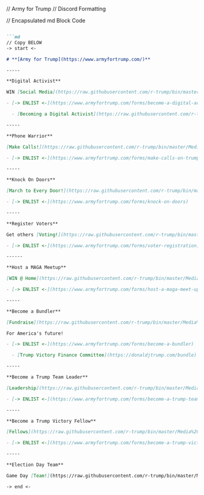 
// Army for Trump
// Discord Formatting

// Encapsulated md Block Code

```md

```md
// Copy BELOW
-> start <-

# **[Army for Trump](https://www.armyfortrump.com/)**

-----

**Digital Activist**

WIN [Social Media](https://raw.githubusercontent.com/r-trump/bin/master/Media%20Storage/2020-10-11%20army%20for%20trump_digital%20activist-1.png)

- [-> ENLIST <-](https://www.armyfortrump.com/forms/become-a-digital-activist)

  - [Becoming a Digital Activist](https://raw.githubusercontent.com/r-trump/bin/master/Media%20Storage/2020-10-11%20army%20for%20trump_digital%20activist-2.jpg) 

-----

**Phone Warrior**

[Make Calls!](https://raw.githubusercontent.com/r-trump/bin/master/Media%20Storage/2020-10-11%20army%20for%20trump_make%20calls.png) Reach those unreachable! Become their VOICE!

- [-> ENLIST <-](https://www.armyfortrump.com/forms/make-calls-on-trump-talk)

-----

**Knock On Doors**

[March to Every Door!](https://raw.githubusercontent.com/r-trump/bin/master/Media%20Storage/2020-10-11%20army%20for%20trump_knock%20on%20doors.png)

- [-> ENLIST <-](https://www.armyfortrump.com/forms/knock-on-doors)

-----

**Register Voters**

Get others [Voting!](https://raw.githubusercontent.com/r-trump/bin/master/Media%20Storage/2020-10-11%20army%20for%20trump_register%20voters.png)

- [-> ENLIST <-](https://www.armyfortrump.com/forms/voter-registration)

------

**Host a MAGA Meetup**

[WIN @ Home](https://raw.githubusercontent.com/r-trump/bin/master/Media%20Storage/2020-10-11%20army%20for%20trump_host%20maga.png)

- [-> ENLIST <-](https://www.armyfortrump.com/forms/host-a-maga-meet-up)

-----

**Become a Bundler**

[Fundraise](https://raw.githubusercontent.com/r-trump/bin/master/Media%20Storage/2020-10-11%20army%20for%20trump_bundler.png)

For America's future!

- [-> ENLIST <-](https://www.armyfortrump.com/forms/become-a-bundler)

  - [Trump Victory Finance Committee](https://donaldjtrump.com/bundle)

-----

**Become a Trump Team Leader**

[Leadership](https://raw.githubusercontent.com/r-trump/bin/master/Media%20Storage/2020-10-11%20army%20for%20trump_team%20leader.png)

- [-> ENLIST <-](https://www.armyfortrump.com/forms/become-a-trump-team-leader)

-----

**Become a Trump Victory Fellow**

[Fellows](https://raw.githubusercontent.com/r-trump/bin/master/Media%20Storage/2020-10-11%20army%20for%20trump_vitory%20fellow.png)

- [-> ENLIST <-](https://www.armyfortrump.com/forms/become-a-trump-victory-fellow)

-----

**Election Day Team**

Game Day [Team!](https://raw.githubusercontent.com/r-trump/bin/master/Media%20Storage/2020-10-11%20army%20for%20trump_election%20day%20team.png

-> end <-
```

```